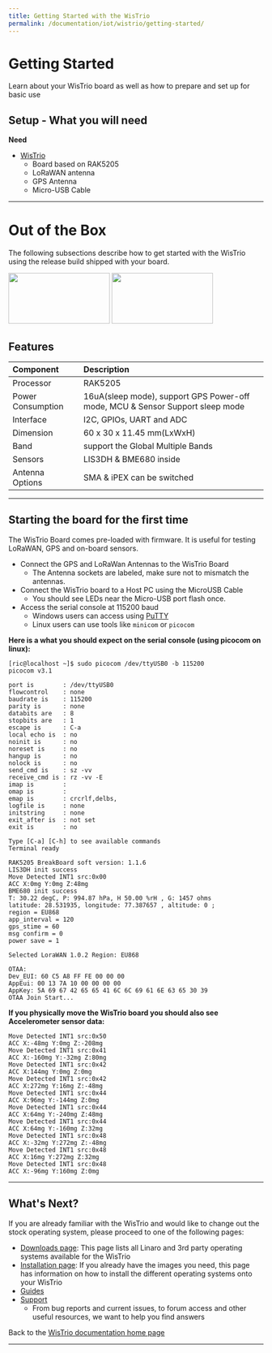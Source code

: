 ```yaml
---
title: Getting Started with the WisTrio
permalink: /documentation/iot/wistrio/getting-started/
---
```


# Getting Started

Learn about your WisTrio board as well as how to prepare and set up for basic use

## Setup - What you will need

**Need**

- [WisTrio](https://www.96boards.org/)
   - Board based on RAK5205
   - LoRaWAN antenna
   - GPS Antenna
   - Micro-USB Cable

***

# Out of the Box

The following subsections describe how to get started with the WisTrio using the release build shipped with your board.

<img src="../additional-docs/images/images-board/sd/wistrio-antenna-sd-front.png" data-canonical-src="../additional-docs/images/images-board/sd/wistrio-antenna-sd-front.png" width="200" height="100" />
<img src="../additional-docs/images/images-board/sd/wistrio-antenna-sd-back.png" data-canonical-src="../additional-docs/images/images-board/sd/wistrio-antenna-sd-back.png" width="200" height="100" />

## Features

|   Component          |   Description                                                                                    |
|:---------------------|:-------------------------------------------------------------------------------------------------|
| Processor            | RAK5205                                                                                          |
| Power Consumption    | 16uA(sleep mode), support GPS Power-off mode, MCU & Sensor Support sleep mode                    |
| Interface            | I2C, GPIOs, UART and ADC                                                                         |
| Dimension            | 60 x 30 x 11.45 mm(LxWxH)                                                                        |
| Band                 | support the Global Multiple Bands                                                                |
| Sensors              | LIS3DH & BME680 inside                                                                           |
| Antenna Options      | SMA & iPEX can be switched                                                                       |

***

## Starting the board for the first time

The WisTrio Board comes pre-loaded with firmware. It is useful for testing LoRaWAN, GPS and on-board sensors.

- Connect the GPS and LoRaWan Antennas to the WisTrio Board
  - The Antenna sockets are labeled, make sure not to mismatch the antennas.
- Connect the WisTrio board to a Host PC using the MicroUSB Cable
  - You should see LEDs near the Micro-USB port flash once.
- Access the serial console at 115200 baud
  - Windows users can access using [PuTTY](https://www.putty.org/)
  - Linux users can use tools like ```minicom``` or ```picocom```

**Here is a what you should expect on the serial console (using picocom on linux):**

```
[ric@localhost ~]$ sudo picocom /dev/ttyUSB0 -b 115200
picocom v3.1

port is        : /dev/ttyUSB0
flowcontrol    : none
baudrate is    : 115200
parity is      : none
databits are   : 8
stopbits are   : 1
escape is      : C-a
local echo is  : no
noinit is      : no
noreset is     : no
hangup is      : no
nolock is      : no
send_cmd is    : sz -vv
receive_cmd is : rz -vv -E
imap is        :
omap is        :
emap is        : crcrlf,delbs,
logfile is     : none
initstring     : none
exit_after is  : not set
exit is        : no

Type [C-a] [C-h] to see available commands
Terminal ready

RAK5205 BreakBoard soft version: 1.1.6
LIS3DH init success
Move Detected INT1 src:0x00
ACC X:0mg Y:0mg Z:48mg
BME680 init success
T: 30.22 degC, P: 994.87 hPa, H 50.00 %rH , G: 1457 ohms
latitude: 28.531935, longitude: 77.387657 , altitude: 0 ;
region = EU868
app_interval = 120
gps_stime = 60
msg confirm = 0
power save = 1

Selected LoraWAN 1.0.2 Region: EU868

OTAA:
Dev_EUI: 60 C5 A8 FF FE 00 00 00
AppEui: 00 13 7A 10 00 00 00 00
AppKey: 5A 69 67 42 65 65 41 6C 6C 69 61 6E 63 65 30 39
OTAA Join Start...

```

**If you physically move the WisTrio board you should also see Accelerometer sensor data:**

```
Move Detected INT1 src:0x50
ACC X:-48mg Y:0mg Z:-208mg
Move Detected INT1 src:0x41
ACC X:-160mg Y:-32mg Z:80mg
Move Detected INT1 src:0x42
ACC X:144mg Y:0mg Z:0mg
Move Detected INT1 src:0x42
ACC X:272mg Y:16mg Z:-48mg
Move Detected INT1 src:0x44
ACC X:96mg Y:-144mg Z:0mg
Move Detected INT1 src:0x44
ACC X:64mg Y:-240mg Z:48mg
Move Detected INT1 src:0x44
ACC X:64mg Y:-160mg Z:32mg
Move Detected INT1 src:0x48
ACC X:-32mg Y:272mg Z:-48mg
Move Detected INT1 src:0x48
ACC X:16mg Y:272mg Z:32mg
Move Detected INT1 src:0x48
ACC X:-96mg Y:160mg Z:0mg

```

***

## What's Next?

If you are already familiar with the WisTrio and would like to change out the stock operating system, please proceed to one of the following pages:

- [Downloads page](../downloads): This page lists all Linaro and 3rd party operating systems available for the WisTrio
- [Installation page](../installation): If you already have the images you need, this page has information on how to install the different operating systems onto your WisTrio
- [Guides](../guides/)
- [Support](../support)
   - From bug reports and current issues, to forum access and other useful resources, we want to help you find answers

Back to the [WisTrio documentation home page](../)

***
